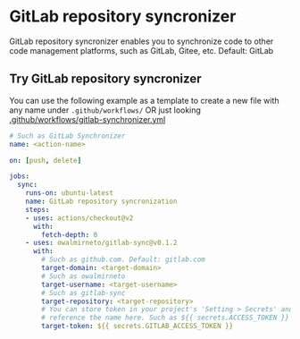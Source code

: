 # GitLab repository syncronizer

GitLab repository syncronizer enables you to synchronize code to other code management platforms, such as GitLab, Gitee, etc. Default: GitLab

## Try GitLab repository syncronizer

You can use the following example as a template to create a new file with any name under `.github/workflows/` OR just looking [.github/workflows/gitlab-synchronizer.yml](.github/workflows/gitlab-synchronizer.yml)

```yaml
# Such as GitLab Synchronizer
name: <action-name>

on: [push, delete]

jobs:
  sync:
    runs-on: ubuntu-latest
    name: GitLab repository syncronization
    steps:
    - uses: actions/checkout@v2
      with:
        fetch-depth: 0
    - uses: owalmirneto/gitlab-sync@v0.1.2
      with:
        # Such as github.com. Default: gitlab.com
        target-domain: <target-domain>
        # Such as owalmirneto
        target-username: <target-username>
        # Such as gitlab-sync
        target-repository: <target-repository>
        # You can store token in your project's 'Setting > Secrets' and
        # reference the name here. Such as ${{ secrets.ACCESS_TOKEN }}
        target-token: ${{ secrets.GITLAB_ACCESS_TOKEN }}
```
